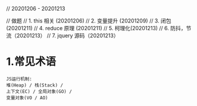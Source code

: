 <!--
 * @LastEditors: wudan01
 * @description: 文件描述
-->
// 20201206 - 20201213

// 做题
// 1. this 相关 (20201206)
// 2. 变量提升 (20201209)
// 3. 闭包 (20201211)
// 4. reduce 原理 (20201211)
// 5. 柯理化(20201213)
// 6. 防抖，节流（20201213）
// 7. jquery 源码（20201213）

# 1.常见术语
```
JS运行机制: 
堆(Heap) / 栈(Stack) / 
上下文(EC) / 全局对象(GO) / 
变量对象(VO / AO)
```